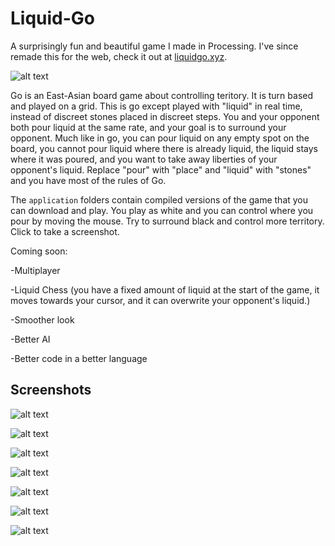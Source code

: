 # Liquid-Go
A surprisingly fun and beautiful game I made in Processing. I've since remade this for the web, check it out at [liquidgo.xyz](https://liquidgo.xyz).

![alt text](https://github.com/akriegman/Liquid-Go/blob/master/Photos/Screen%20Shot%202019-08-05%20at%2010.34.20%20PM.png?raw=true "Logo Title Text 1")

Go is an East-Asian board game about controlling teritory. It is turn based and played on a grid. This is go except played with "liquid" in real time, instead of discreet stones placed in discreet steps. You and your opponent both pour liquid at the same rate, and your goal is to surround your opponent. Much like in go, you can pour liquid on any empty spot on the board, you cannot pour liquid where there is already liquid, the liquid stays where it was poured, and you want to take away liberties of your opponent's liquid. Replace "pour" with "place" and "liquid" with "stones" and you have most of the rules of Go.

The `application` folders contain compiled versions of the game that you can download and play. You play as white and you can control where you pour by moving the mouse. Try to surround black and control more territory. Click to take a screenshot.

Coming soon:

-Multiplayer

-Liquid Chess (you have a fixed amount of liquid at the start of the game, it moves towards your cursor, and it can overwrite your opponent's liquid.)

-Smoother look

-Better AI

-Better code in a better language

## Screenshots

![alt text](https://github.com/akriegman/Liquid-Go/blob/master/Photos/Screen%20Shot%202019-08-12%20at%208.46.04%20PM.png?raw=true "Screenshot")

![alt text](https://github.com/akriegman/Liquid-Go/blob/master/Photos/image5418.png?raw=true "Screenshot")

![alt text](https://github.com/akriegman/Liquid-Go/blob/master/Photos/image2254.png?raw=true "A later version with a different style, see the other branch.")

![alt text](https://github.com/akriegman/Liquid-Go/blob/master/Photos/image6141.png?raw=true "A later version with a different style, see the other branch.")

![alt text](https://github.com/akriegman/Liquid-Go/blob/master/Photos/image1755.png?raw=true "Screenshot")

![alt text](https://github.com/akriegman/Liquid-Go/blob/master/Photos/image3220.png?raw=true "Screenshot")

![alt text](https://github.com/akriegman/Liquid-Go/blob/master/Photos/image5202.png?raw=true "Screenshot")
